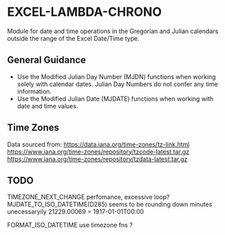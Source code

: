 # EXCEL-LAMBDA-CHRONO

Module for date and time operations in the Gregorian and Julian calendars outside the range of the Excel Date/Time type.

## General Guidance

* Use the Modified Julian Day Number (MJDN) functions when working solely with calendar dates. Julian Day Numbers do not confer any time information.
* Use the Modified Julian Date (MJDATE) functions when working with date and time values.

## Time Zones

Data sourced from: https://data.iana.org/time-zones/tz-link.html
https://www.iana.org/time-zones/repository/tzcode-latest.tar.gz
https://www.iana.org/time-zones/repository/tzdata-latest.tar.gz

## TODO
TIMEZONE_NEXT_CHANGE perfomance, excessive loop?
MJDATE_TO_ISO_DATETIME(D285) seems to be rounding down minutes unecessaryily
21229.00069  =   1917-01-01T00:00

 FORMAT_ISO_DATETIME  use timezone fns ?

